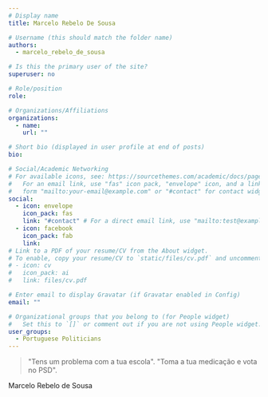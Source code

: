 ```yaml
---
# Display name
title: Marcelo Rebelo De Sousa 

# Username (this should match the folder name)
authors:
  - marcelo_rebelo_de_sousa

# Is this the primary user of the site?
superuser: no

# Role/position
role:

# Organizations/Affiliations
organizations:
  - name:
    url: ""

# Short bio (displayed in user profile at end of posts)
bio:

# Social/Academic Networking
# For available icons, see: https://sourcethemes.com/academic/docs/page-builder/#icons
#   For an email link, use "fas" icon pack, "envelope" icon, and a link in the
#   form "mailto:your-email@example.com" or "#contact" for contact widget.
social:
  - icon: envelope
    icon_pack: fas
    link: "#contact" # For a direct email link, use "mailto:test@example.org".
  - icon: facebook
    icon_pack: fab
    link:
# Link to a PDF of your resume/CV from the About widget.
# To enable, copy your resume/CV to `static/files/cv.pdf` and uncomment the lines below.
# - icon: cv
#   icon_pack: ai
#   link: files/cv.pdf

# Enter email to display Gravatar (if Gravatar enabled in Config)
email: ""

# Organizational groups that you belong to (for People widget)
#   Set this to `[]` or comment out if you are not using People widget.
user_groups:
  - Portuguese Politicians
---
```


>"Tens um problema com a tua escola".
>"Toma a tua medicação e vota no PSD".

Marcelo Rebelo de Sousa
